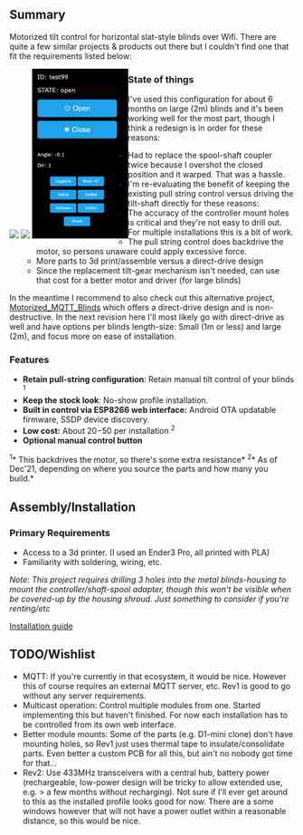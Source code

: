 
## Summary

Motorized tilt control for horizontal slat-style blinds over Wifi. There are quite a few similar projects & products out there but I couldn't find one that fit the requirements listed below:

<div>
  <div style="float: left;">
    <img src="https://user-images.githubusercontent.com/995615/146713471-8e8813d2-5823-4e75-b4cd-cd82f4d647de.gif" height="300px;" >
    <img src="https://user-images.githubusercontent.com/995615/152669667-17b6f8e3-7c39-4410-b6e5-10d9f201b2f4.gif" height="300px;" style="vertical-align: center;">
    <img src="doc/mobile-ui-ss0.png" height="300px;">
  </div>
</div>


### State of things
I've used this configuration for about 6 months on large (2m) blinds and it's been working well for the most part, though I think a redesign is in order for these reasons:
 - Had to replace the spool-shaft coupler twice because I overshot the closed position and it warped. That was a hassle.
 - I'm re-evaluating the benefit of keeping the existing pull string control versus driving the tilt-shaft directly for these reasons:
   - The accuracy of the controller mount holes is critical and they're not easy to drill out. For multiple installations this is a bit of work. 
   - The pull string control does backdrive the motor, so persons unaware could apply excessive force.
   - More parts to 3d print/assemble versus a direct-drive design
   - Since the replacement tilt-gear mechanism isn't needed, can use that cost for a better motor and driver (for large blinds)
  
In the meantime I recommend to also check out this alternative project, [Motorized_MQTT_Blinds](https://github.com/thehookup/Motorized_MQTT_Blinds) which offers a direct-drive design and is non-destructive.
In the next revision here I'll most likely go with direct-drive as well and have options per blinds length-size: Small (1m or less) and large (2m), and focus more on ease of installation.


### Features
  - **Retain pull-string configuration**: Retain manual tilt control of your blinds <sup>1</sup> 
  - **Keep the stock look**: No-show profile installation.
  - **Built in control via ESP8266 web interface:** Android OTA updatable firmware, SSDP device discovery.
  - **Low cost:** About $20-$50 per installation <sup>2</sup> 
  - **Optional manual control button**

<sup>1</sup>* This backdrives the motor, so there's some extra resistance*
<sup>2</sup>* As of Dec'21, depending on where you source the parts and how many you build.*


## Assembly/Installation

### Primary Requirements
  - Access to a 3d printer. (I used an Ender3 Pro, all printed with PLA)
  - Familiarity with soldering, wiring, etc.


*Note: This project requires drilling 3 holes into the metal blinds-housing to mount the controller/shaft-spool adapter, though this won't be visible when be covered-up by the housing shroud. Just something to consider if you're renting/etc*

[Installation guide](https://github.com/tomeko/moto-tilt-blinds/tree/main/doc)

## TODO/Wishlist
  - MQTT: If you're currently in that ecosystem, it would be nice. However this of course requires an external MQTT server, etc. Rev1 is good to go without any server requirements.
  - Multicast operation: Control multiple modules from one. Started implementing this but haven't finished. For now each installation has to be controlled from its own web interface.
  - Better module mounts: Some of the parts (e.g. D1-mini clone) don't have mounting holes, so Rev1 just uses thermal tape to insulate/consolidate parts. Even better a custom PCB for all this, but ain't no nobody got time for that...
  - Rev2: Use 433MHz transceivers with a central hub, battery power (rechargeable, low-power design will be tricky to allow extended use, e.g. > a few months without recharging). Not sure if I'll ever get around to this as the installed profile looks good for now. There are a some windows however that will not have a power outlet within a reasonable distance, so this would be nice.
  
